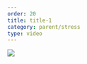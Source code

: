 ```yaml
---
order: 20
title: title-1
category: parent/stress
type: video
---
```


[![](https://alacolang.ir/kolbeh/static/images/crisis-cover.webp)](https://alacolang.ir/kolbeh/static/videos/crisis.mp4)